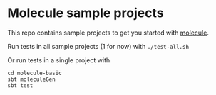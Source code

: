 # Molecule sample projects

This repo contains sample projects to get you started with [molecule](https://github.com/scalamolecule/molecule).

Run tests in all sample projects (1 for now) with `./test-all.sh`

Or run tests in a single project with

    cd molecule-basic
    sbt moleculeGen
    sbt test